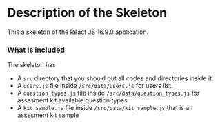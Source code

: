 # Description of the Skeleton

This a skeleton of the React JS 16.9.0 application.

### What is included

The skeleton has
- A `src` directory that you should put all codes and directories inside it.
- A `users.js` file inside `/src/data/users.js` for users list.
- A `question_types.js` file inside `/src/data/question_types.js` for assesment kit available question types
- A `kit_sample.js` file inside `/src/data/kit_sample.js` that is an assesment kit sample
